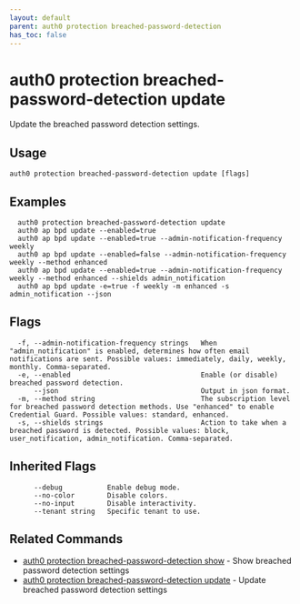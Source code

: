 ```yaml
---
layout: default
parent: auth0 protection breached-password-detection
has_toc: false
---
```

# auth0 protection breached-password-detection update

Update the breached password detection settings.

## Usage
```
auth0 protection breached-password-detection update [flags]
```

## Examples

```
  auth0 protection breached-password-detection update
  auth0 ap bpd update --enabled=true
  auth0 ap bpd update --enabled=true --admin-notification-frequency weekly
  auth0 ap bpd update --enabled=false --admin-notification-frequency weekly --method enhanced
  auth0 ap bpd update --enabled=true --admin-notification-frequency weekly --method enhanced --shields admin_notification
  auth0 ap bpd update -e=true -f weekly -m enhanced -s admin_notification --json
```


## Flags

```
  -f, --admin-notification-frequency strings   When "admin_notification" is enabled, determines how often email notifications are sent. Possible values: immediately, daily, weekly, monthly. Comma-separated.
  -e, --enabled                                Enable (or disable) breached password detection.
      --json                                   Output in json format.
  -m, --method string                          The subscription level for breached password detection methods. Use "enhanced" to enable Credential Guard. Possible values: standard, enhanced.
  -s, --shields strings                        Action to take when a breached password is detected. Possible values: block, user_notification, admin_notification. Comma-separated.
```


## Inherited Flags

```
      --debug           Enable debug mode.
      --no-color        Disable colors.
      --no-input        Disable interactivity.
      --tenant string   Specific tenant to use.
```


## Related Commands

- [auth0 protection breached-password-detection show](auth0_protection_breached-password-detection_show.md) - Show breached password detection settings
- [auth0 protection breached-password-detection update](auth0_protection_breached-password-detection_update.md) - Update breached password detection settings



